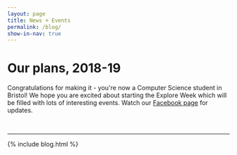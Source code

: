 ```yaml
---
layout: page
title: News + Events
permalink: /blog/
show-in-nav: true
---
```


# Our plans, 2018-19

Congratulations for making it - you're now a Computer Science student in Bristol! We hope you are excited about starting the Explore Week which will be filled with lots of interesting events. Watch our [Facebook page](https://www.facebook.com/css.bristol.9/) for updates.

&nbsp;

-----------

<!-- * Tech talks
* Bar crawls
* Reading Week
  * Potential Hackathon
  * OMG night out
  * Lightning Talks
  * Code Lounge
* Discussion panels
* CSS+COGS LAN night
* Christmas Pub Quiz
* More Hackathons!
* CTF coding challenge
* and more... -->

{% include blog.html %}
